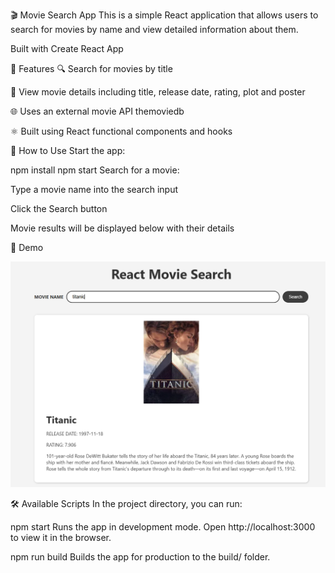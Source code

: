 🎬 Movie Search App
This is a simple React application that allows users to search for movies by name and view detailed information about them.

Built with Create React App

🚀 Features
🔍 Search for movies by title

📃 View movie details including title, release date, rating, plot and poster

🌐 Uses an external movie API themoviedb

⚛️ Built using React functional components and hooks

🧪 How to Use
Start the app:

npm install
npm start
Search for a movie:

Type a movie name into the search input

Click the Search button

Movie results will be displayed below with their details

📸 Demo

![demo movie](image.png)

🛠️ Available Scripts
In the project directory, you can run:

npm start
Runs the app in development mode.
Open http://localhost:3000 to view it in the browser.

npm run build
Builds the app for production to the build/ folder.